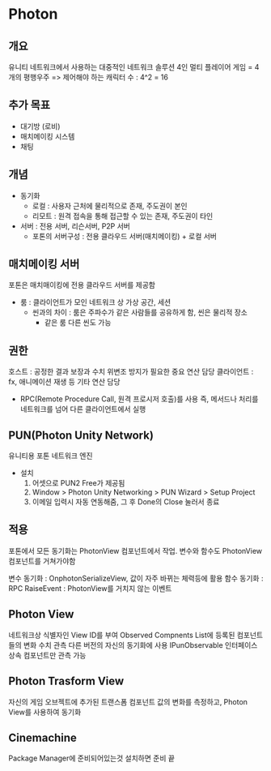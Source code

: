 # Photon

## 개요

유니티 네트워크에서 사용하는 대중적인 네트워크 솔루션
4인 멀티 플레이어 게임 = 4개의 평행우주 => 제어해야 하는 캐릭터 수 : 4^2 = 16

## 추가 목표

- 대기방 (로비)
- 매치메이킹 시스템
- 채팅

## 개념

- 동기화
  - 로컬 : 사용자 근처에 물리적으로 존재, 주도권이 본인
  - 리모트 : 원격 접속을 통해 접근할 수 있는 존재, 주도권이 타인
- 서버 : 전용 서버, 리슨서버, P2P 서버
  - 포톤의 서버구성 : 전용 클라우드 서버(매치메이킹) + 로컬 서버

## 매치메이킹 서버

포톤은 매치매이킹에 전용 클라우드 서버를 제공함

- 룸 : 클라이언트가 모인 네트워크 상 가상 공간, 세션
  - 씬과의 차이 : 룸은 주파수가 같은 사람들를 공유하게 함, 씬은 물리적 장소
    - 같은 룸 다른 씬도 가능

## 권한

호스트 : 공정한 결과 보장과 수치 위변조 방지가 필요한 중요 연산 담당
클라이언트 : fx, 애니메이션 재생 등 기타 연산 담당

- RPC(Remote Procedure Call, 원격 프로시저 호출)를 사용
즉, 메서드나 처리를 네트워크를 넘어 다른 클라이언트에서 실행

## PUN(Photon Unity Network)

유니티용 포톤 네트워크 엔진

- 설치
  1. 어셋으로 PUN2 Free가 제공됨
  2. Window > Photon Unity Networking > PUN Wizard > Setup Project
  3. 이메일 입력시 자동 연동해줌, 그 후 Done의 Close 눌러서 종료

## 적용

포톤에서 모든 동기화는 PhotonView 컴포넌트에서 작업.
변수와 함수도 PhotonView 컴포넌트를 거쳐가야함

변수 동기화 : OnphotonSerializeView, 값이 자주 바뀌는 체력등에 활용
함수 동기화 : RPC
RaiseEvent : PhotonView를 거치지 않는 이벤트

## Photon View

네트워크상 식별자인 View ID를 부여
Observed Compnents List에 등록된 컴포넌트 들의 변화 수치 관측 
다른 버전의 자신의 동기화에 사용
IPunObservable 인터페이스 상속 컴포넌트만 관측 가능

## Photon Trasform View
자신의 게임 오브젝트에 추가된 트랜스폼 컴포넌트 값의 변화를 측정하고, Photon View를 사용하여 동기화

## Cinemachine
Package Manager에 준비되어있는것 설치하면 준비 끝